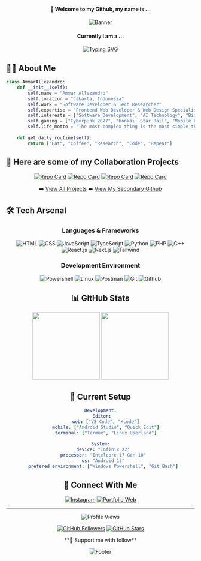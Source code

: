 <div align="center">
  
  #### 👋 Welcome to my Github, my name is ...
  
  ![Banner](https://capsule-render.vercel.app/api?type=waving&color=0:F71746,100:CA3AB0&height=200&section=header&text=Ammar%20Allezandro&fontSize=80&fontAlign=50&animation=fadeIn)
  #### Currently I am a ...
  
  [![Typing SVG](https://readme-typing-svg.herokuapp.com?font=Fira+Code&pause=1000&color=2EF7A1&center=true&vCenter=true&random=false&width=500&lines=Software+Developer;Technology+and+AI+Self+Researcher;Dynamic+Futuristic+Design+Enthusiast;Game+Lover)](https://git.io/typing-svg)
</div>

## 🧑‍💻 About Me

```python
class AmmarAllezandro:
    def __init__(self):
        self.name = "Ammar Allezandro"
        self.location = "Jakarta, Indonesia"
        self.work = "Software Developer & Tech Researcher"
        self.expertise = "Frontend Web Developer & Web Design Specialist (UI/UX)" 
        self.interests = ["Software Development", "AI Technology", "Bio Technology Research"]
        self.gaming = ["Cyberpunk 2077", "Honkai: Star Rail", "Mobile Legends: Bang Bang"]
        self.life_motto = "The most complex thing is the most simple thing."
    
    def get_daily_routine(self):
        return ["Eat", "Coffee", "Research", "Code", "Repeat"]
```

## 🌟 Here are some of my Collaboration Projects

<div align="center">
  
[![Repo Card](https://github-readme-stats.vercel.app/api/pin/?username=Allezan&repo=Tiktok-Uploader-bot&theme=jolly)](https://github.com/Allezan/Tiktok-Uploader-bot)
[![Repo Card](https://github-readme-stats.vercel.app/api/pin/?username=PutuRivan&repo=The-Buncitman&theme=jolly)](https://github.com/PutuRivan/The-Buncitman)
[![Repo Card](https://github-readme-stats.vercel.app/api/pin/?username=PutuRivan&repo=frontend-carentara&theme=jolly)](https://github.com/PutuRivan/frontend-carentara)
[![Repo Card](https://github-readme-stats.vercel.app/api/pin/?username=PutuRivan&repo=backend-carentara&theme=jolly)](https://github.com/PutuRivan/backend-carentara)

➡️ [View All Projects](https://github.com/Allezzandro?tab=repositories)
➡️ [View My Secondary Github](https://github.com/Allezan)
</div>

## 🛠️ Tech Arsenal

<div align="center">

### Languages & Frameworks
![HTML](https://img.shields.io/badge/HTML-E34F26?style=for-the-badge&logo=html5&logoColor=white)
![CSS](https://img.shields.io/badge/CSS-663399?style=for-the-badge&logo=css&logoColor=white)
![JavaScript](https://img.shields.io/badge/JS-F7DF1E?style=for-the-badge&logo=javascript&logoColor=black)
![TypeScript](https://img.shields.io/badge/TS-3178C6?style=for-the-badge&logo=typescript&logoColor=black)
![Python](https://img.shields.io/badge/Python-3776AB?style=for-the-badge&logo=python&logoColor=white)
![PHP](https://img.shields.io/badge/PHP-777BB4?style=for-the-badge&logo=php&logoColor=white)
![C++](https://img.shields.io/badge/C++-00599C?style=for-the-badge&logo=cplusplus&logoColor=black)
![React.js](https://img.shields.io/badge/React.js-61DAFB?style=for-the-badge&logo=react&logoColor=black)
![Next.js](https://img.shields.io/badge/Next.js-000000?style=for-the-badge&logo=next.js&logoColor=white)
![Tailwind](https://img.shields.io/badge/Tailwind.css-06B6D4?style=for-the-badge&logo=tailwindcss&logoColor=white)

### Development Environment
![Powershell](https://img.shields.io/badge/Powershell-241F31?style=for-the-badge&logo=gnometerminal&logoColor=white)
![Linux](https://img.shields.io/badge/Linux-FCC624?style=for-the-badge&logo=linux&logoColor=black)
![Postman](https://img.shields.io/badge/Postman-FF6C37?style=for-the-badge&logo=postman&logoColor=white)
![Git](https://img.shields.io/badge/Git_X_Windows-80B3FF?style=for-the-badge&logo=gitforwindows&logoColor=white)
![Github](https://img.shields.io/badge/Git_Hub-181717?style=for-the-badge&logo=github&logoColor=white)

## 📊 GitHub Stats

<div align="center">
  <img height="180em" src="https://github-readme-stats.vercel.app/api?username=Allezzandro&show_icons=true&theme=jolly&include_all_commits=true&count_private=true"/>
  <img height="180em" src="https://github-readme-streak-stats.herokuapp.com/?user=Allezandro&theme=jolly"/>
</div>


## 🎯 Current Setup

```yaml
Development:
  Editor: 
    web: ["VS Code", "Xcode"]
    mobile: ["Android Studio", "Quick Edit"]
    terminal: ["Termux", "Linux Userland"]
  
System:
  device: "Infinix X2"
  processor: "Intelcore i7 Gen 10"
  os: "Android 13"
  prefered environment: ["Windows Powershell", "Git Bash"]
```

## 🤝 Connect With Me

<div align="center">

[![Instagram](https://img.shields.io/badge/Instagram-E4405F?style=for-the-badge&logo=instagram&logoColor=white)](https://www.instagram.com/zandro00_)
[![Portfolio Web](https://img.shields.io/badge/Portfolio-000000?style=for-the-badge&logo=google-chrome&logoColor=white)](https://ammar-allezandro-portfolio.vercel.app/)

</div>

---

<div align="center">
  
![Profile Views](https://hits.seeyoufarm.com/api/count/incr/badge.svg?url=https%3A%2F%2Fgithub.com%2Fwanzxploit&title=Visitors&edge_flat=false)

[![GitHub Followers](https://img.shields.io/github/followers/Allezzandro?style=social)](https://github.com/Allezzandro?tab=followers)
[![GitHub Stars](https://img.shields.io/github/stars/Allezzandro?style=social)](https://github.com/Allezzandro)

<div align="center">  
**💝 Support me with follow**
</div>

![Footer](https://capsule-render.vercel.app/api?type=waving&color=0:F71746,100:CA3AB0&height=100&section=footer)
